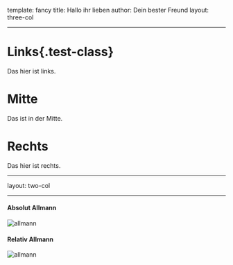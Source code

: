 template: fancy
title: Hallo ihr lieben
author: Dein bester Freund
layout: three-col

---

# Links{.test-class}

Das hier ist links.

# Mitte

Das ist in der Mitte.

# Rechts

Das hier ist rechts.

---

layout: two-col

---

#### Absolut Allmann
![allmann](/Users/timo/Desktop/collection/allmann.jpeg)

#### Relativ Allmann
![allmann](../../../../../../Desktop/collection/allmann.jpeg)

